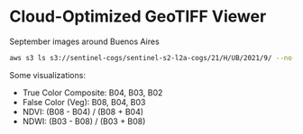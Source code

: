 # Cloud-Optimized GeoTIFF Viewer

September images around Buenos Aires

```bash
aws s3 ls s3://sentinel-cogs/sentinel-s2-l2a-cogs/21/H/UB/2021/9/ --no-sign-request
```

Some visualizations:
 * True Color Composite: B04, B03, B02
 * False Color (Veg): B08, B04, B03
 * NDVI: (B08 - B04) / (B08 + B04)
 * NDWI: (B03 - B08) / (B03 + B08)
